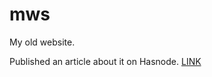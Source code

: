 # mws
My old website.

Published an article about it on Hasnode. [LINK](https://mn.hashnode.dev/the-portfolio-website-that-i-created-during-my-college-days-is-still-dope-ckcrv9d1v00bh9hs1fi5id9dd)
